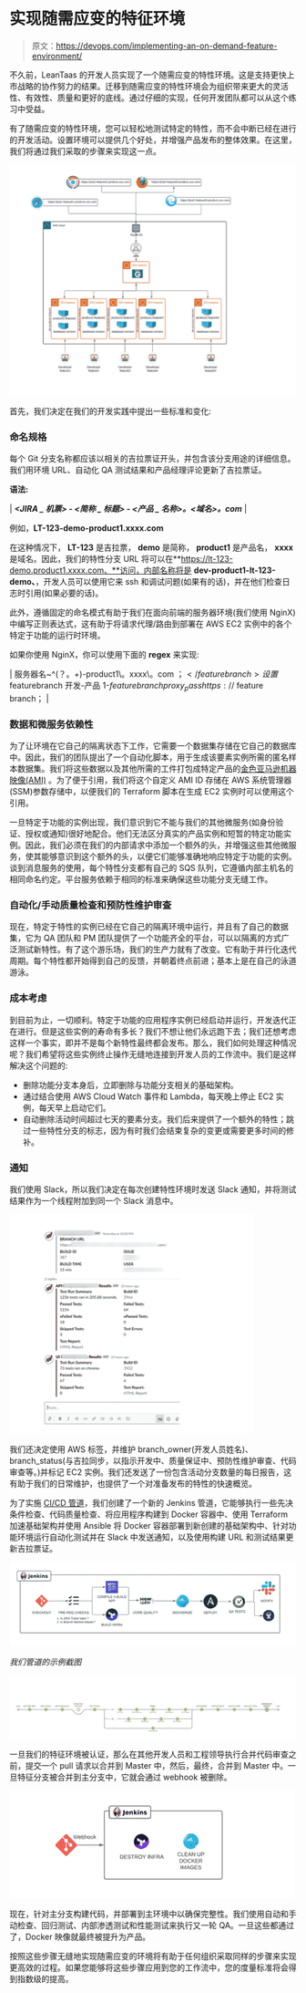 # 实现随需应变的特征环境

> 原文：<https://devops.com/implementing-an-on-demand-feature-environment/>

不久前，LeanTaas 的开发人员实现了一个随需应变的特性环境。这是支持更快上市战略的协作努力的结果。迁移到随需应变的特性环境会为组织带来更大的灵活性、有效性、质量和更好的底线。通过仔细的实现，任何开发团队都可以从这个练习中受益。

有了随需应变的特性环境，您可以轻松地测试特定的特性，而不会中断已经在进行的开发活动。设置环境可以提供几个好处，并增强产品发布的整体效果。在这里，我们将通过我们采取的步骤来实现这一点。

![feature implementation](img/78331f76e534977961bb84df5b635343.png)

首先，我们决定在我们的开发实践中提出一些标准和变化:

### 命名规格

每个 Git 分支名称都应该以相关的吉拉票证开头，并包含该分支用途的详细信息。我们用环境 URL、自动化 QA 测试结果和产品经理评论更新了吉拉票证。

**语法:**

| ***<JIRA _ 机票> - <简称 _ 标题> - <产品 _ 名称>。<域名>。com*** |

例如，**LT-123-demo-product1.xxxx.com**

在这种情况下， **LT-123** 是吉拉票， **demo** 是简称， **product1** 是产品名， **xxxx** 是域名。因此，我们的特性分支 URL 将可以在**https://lt-123-demo.product1.xxxx.com、**访问，内部名称将是 **dev-product1-lt-123-demo、**，开发人员可以使用它来 ssh 和调试问题(如果有的话)，并在他们检查日志时引用(如果必要的话)。

此外，遵循固定的命名模式有助于我们在面向前端的服务器环境(我们使用 NginX)中编写正则表达式，这有助于将请求代理/路由到部署在 AWS EC2 实例中的各个特定于功能的运行时环境。

如果你使用 NginX，你可以使用下面的 **regex** 来实现:

| 服务器名~^(？<featurebranch>。+)\-product1\。xxxx\。com $；</featurebranch>设置$featurebranch 开发-产品 1-$featurebranchproxy _ pass https://$ feature branch； |

### 数据和微服务依赖性

为了让环境在它自己的隔离状态下工作，它需要一个数据集存储在它自己的数据库中。因此，我们的团队提出了一个自动化脚本，用于生成该要素实例所需的匿名样本数据集。我们将这些数据以及其他所需的工件打包成特定产品的[金色亚马逊机器映像(AMI)](https://github.com/aws-samples/aws-golden-ami-pipeline-sample) 。为了便于引用，我们将这个自定义 AMI ID 存储在 AWS 系统管理器(SSM)参数存储中，以便我们的 Terraform 脚本在生成 EC2 实例时可以使用这个引用。

一旦特定于功能的实例出现，我们意识到它不能与我们的其他微服务(如身份验证、授权或通知)很好地配合。他们无法区分真实的产品实例和短暂的特定功能实例。因此，我们必须在我们的内部请求中添加一个额外的头，并增强这些其他微服务，使其能够意识到这个额外的头，以便它们能够准确地响应特定于功能的实例。谈到消息服务的使用，每个特性分支都有自己的 SQS 队列，它遵循内部主机名的相同命名约定。平台服务依赖于相同的标准来确保这些功能分支无缝工作。

### 自动化/手动质量检查和预防性维护审查

现在，特定于特性的实例已经在它自己的隔离环境中运行，并且有了自己的数据集，它为 QA 团队和 PM 团队提供了一个功能齐全的平台，可以以隔离的方式广泛测试新特性。有了这个游乐场，我们的生产力就有了改变。它有助于并行化迭代周期。每个特性都开始得到自己的反馈，并朝着终点前进；基本上是在自己的泳道游泳。

### 成本考虑

到目前为止，一切顺利。特定于功能的应用程序实例已经启动并运行，开发迭代正在进行。但是这些实例的寿命有多长？我们不想让他们永远跑下去；我们还想考虑这样一个事实，即并不是每个新特性最终都会发布。那么，我们如何处理这种情况呢？我们希望将这些实例终止操作无缝地连接到开发人员的工作流中。我们是这样解决这个问题的:

*   删除功能分支本身后，立即删除与功能分支相关的基础架构。
*   通过结合使用 AWS Cloud Watch 事件和 Lambda，每天晚上停止 EC2 实例，每天早上启动它们。
*   自动删除活动时间超过七天的要素分支。我们后来提供了一个额外的特性；跳过一些特性分支的标志，因为有时我们会结束复杂的变更或需要更多时间的修补。

### 通知

我们使用 Slack，所以我们决定在每次创建特性环境时发送 Slack 通知，并将测试结果作为一个线程附加到同一个 Slack 消息中。

![feature](img/c3cdc4e8027b96e602874ad47dafad9b.png)

我们还决定使用 AWS 标签，并维护 branch_owner(开发人员姓名)、branch_status(与吉拉同步，以指示开发中、质量保证中、预防性维护审查、代码审查等。)并标记 EC2 实例。我们还发送了一份包含活动分支数量的每日报告，这有助于我们的日常维护，也提供了一个对准备发布的特性的快速概览。

为了实施 [CI/CD 管道](https://devops.com/?s=CI%2FCD)，我们创建了一个新的 Jenkins 管道，它能够执行一些先决条件检查、代码质量检查、将应用程序构建到 Docker 容器中、使用 Terraform 加速基础架构并使用 Ansible 将 Docker 容器部署到新创建的基础架构中、针对功能环境运行自动化测试并在 Slack 中发送通知，以及使用构建 URL 和测试结果更新吉拉票证。

![feature](img/7a05c2ee0c40368ab4a0df53a866e7ae.png)

*我们管道的示例截图*

![feature](img/e68a9a2a4d95dae335e6a016072a86bb.png)

一旦我们的特征环境被认证，那么在其他开发人员和工程领导执行合并代码审查之前，提交一个 pull 请求以合并到 Master 中，然后，最终，合并到 Master 中。一旦特征分支被合并到主分支中，它就会通过 webhook 被删除。

![feature](img/c5179d0e0a2885f52ed5090809bc6c19.png)

现在，针对主分支构建代码，并部署到主环境中以确保完整性。我们使用自动和手动检查、回归测试、内部渗透测试和性能测试来执行又一轮 QA。一旦这些都通过了，Docker 映像就最终被提升为产品。

按照这些步骤无缝地实现随需应变的环境将有助于任何组织采取同样的步骤来实现更高效的过程。如果您能够将这些步骤应用到您的工作流中，您的度量标准将会得到指数级的提高。